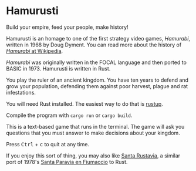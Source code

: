 # Hamurusti

Build your empire, feed your people, make history!

Hamurusti is an homage to one of the first strategy video games, *Hamurabi*, written in 1968 by Doug Dyment. You can read more about the history of [*Hamurabi* at Wikipedia](https://en.wikipedia.org/wiki/Hamurabi_%28video_game%29).

*Hamurabi* was originally written in the FOCAL language and then ported to BASIC in 1973. Hamurusti is written in Rust.

You play the ruler of an ancient kingdom. You have ten years to defend and grow your population, defending them against poor harvest, plague and rat infestations.

You will need Rust installed. The easiest way to do that is [rustup](https://rustup.rs/).

Compile the program with `cargo run` or `cargo build`.

This is a text-based game that runs in the terminal. The game will ask you questions that you must answer to make decisions about your kingdom.

Press <kbd>Ctrl</kbd> + <kbd>c</kbd> to quit at any time.

If you enjoy this sort of thing, you may also like [Santa Rustavia](https://github.com/candolle/santarustavia), a similar port of 1978's [Santa Paravia en Fiumaccio](https://en.wikipedia.org/wiki/Santa_Paravia_en_Fiumaccio) to Rust.
